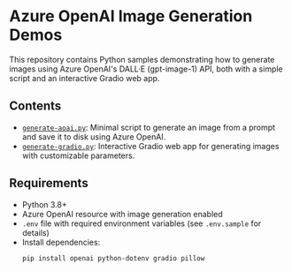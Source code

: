 # Azure OpenAI Image Generation Demos

This repository contains Python samples demonstrating how to generate images using Azure OpenAI's DALL·E (gpt-image-1) API, both with a simple script and an interactive Gradio web app.

## Contents

- [`generate-aoai.py`](GPT-image-1/generate-aoai.py): Minimal script to generate an image from a prompt and save it to disk using Azure OpenAI.
- [`generate-gradio.py`](GPT-image-1/generate-gradio.py): Interactive Gradio web app for generating images with customizable parameters.

## Requirements

- Python 3.8+
- Azure OpenAI resource with image generation enabled
- `.env` file with required environment variables (see `.env.sample` for details)
- Install dependencies:
  ```sh
  pip install openai python-dotenv gradio pillow
